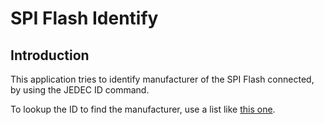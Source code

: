 # SPI Flash Identify

## Introduction
This application tries to identify manufacturer of the SPI Flash connected, by using the JEDEC ID command.

To lookup the ID to find the manufacturer, use a list like [this one](http://www.idhw.com/textual/chip/jedec_spd_man.html).
